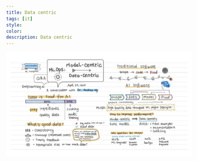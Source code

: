 ```yaml
---
title: Data centric
tags: [it]
style:
color:
description: Data centric
---
```

<img src="/assets/images/data-centric.jpeg" style="max-width:100%;">